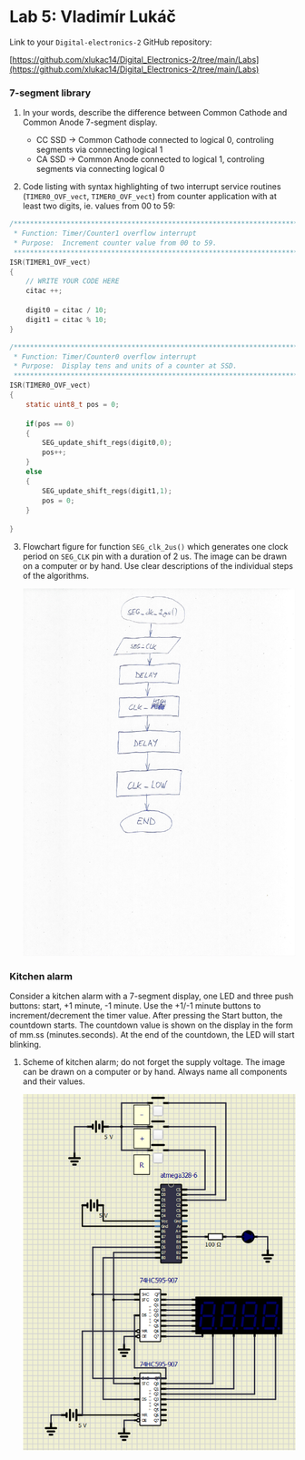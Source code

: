 # Lab 5: Vladimír Lukáč

Link to your `Digital-electronics-2` GitHub repository:

   [https://github.com/xlukac14/Digital_Electronics-2/tree/main/Labs](https://github.com/xlukac14/Digital_Electronics-2/tree/main/Labs)


### 7-segment library

1. In your words, describe the difference between Common Cathode and Common Anode 7-segment display.
   * CC SSD -> Common Cathode connected to logical 0, controling segments via connecting logical 1
   * CA SSD -> Common Anode connected to logical 1, controling segments via connecting logical 0

2. Code listing with syntax highlighting of two interrupt service routines (`TIMER0_OVF_vect`, `TIMER0_OVF_vect`) from counter application with at least two digits, ie. values from 00 to 59:

```c
/**********************************************************************
 * Function: Timer/Counter1 overflow interrupt
 * Purpose:  Increment counter value from 00 to 59.
 **********************************************************************/
ISR(TIMER1_OVF_vect)
{
    // WRITE YOUR CODE HERE
    citac ++;
    
    digit0 = citac / 10;
    digit1 = citac % 10;
}
```

```c
/**********************************************************************
 * Function: Timer/Counter0 overflow interrupt
 * Purpose:  Display tens and units of a counter at SSD.
 **********************************************************************/
ISR(TIMER0_OVF_vect)
{
    static uint8_t pos = 0;
    
    if(pos == 0)
    {
        SEG_update_shift_regs(digit0,0);
        pos++;
    }
    else
    {
        SEG_update_shift_regs(digit1,1);
        pos = 0;
    }

}
```

3. Flowchart figure for function `SEG_clk_2us()` which generates one clock period on `SEG_CLK` pin with a duration of 2&nbsp;us. The image can be drawn on a computer or by hand. Use clear descriptions of the individual steps of the algorithms.

   ![image1](https://github.com/xlukac14/Digital_Electronics-2/blob/main/Labs/05-segment/images/image1.jpg)


### Kitchen alarm

Consider a kitchen alarm with a 7-segment display, one LED and three push buttons: start, +1 minute, -1 minute. Use the +1/-1 minute buttons to increment/decrement the timer value. After pressing the Start button, the countdown starts. The countdown value is shown on the display in the form of mm.ss (minutes.seconds). At the end of the countdown, the LED will start blinking.

1. Scheme of kitchen alarm; do not forget the supply voltage. The image can be drawn on a computer or by hand. Always name all components and their values.

   ![image2](https://github.com/xlukac14/Digital_Electronics-2/blob/main/Labs/05-segment/images/image2.PNG)
